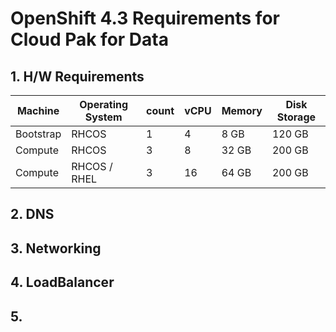 # OpenShift 4.3 Requirements for Cloud Pak for Data

## 1. H/W Requirements

Machine | Operating System | count |  vCPU | Memory | Disk Storage |
--------|------------------|-------|-------|--------|--------------|
Bootstrap| RHCOS | 1 | 4 | 8 GB | 120 GB |
Compute | RHCOS | 3 | 8 | 32 GB | 200 GB |
Compute | RHCOS / RHEL| 3 | 16 | 64 GB | 200 GB |



## 2. DNS

## 3. Networking

## 4. LoadBalancer

## 5.
